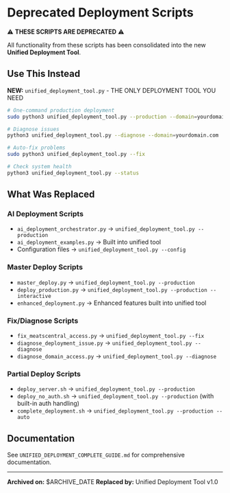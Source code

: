# Deprecated Deployment Scripts

⚠️ **THESE SCRIPTS ARE DEPRECATED** ⚠️

All functionality from these scripts has been consolidated into the new **Unified Deployment Tool**.

## Use This Instead

**NEW:** `unified_deployment_tool.py` - THE ONLY DEPLOYMENT TOOL YOU NEED

```bash
# One-command production deployment
sudo python3 unified_deployment_tool.py --production --domain=yourdomain.com --auto

# Diagnose issues
python3 unified_deployment_tool.py --diagnose --domain=yourdomain.com

# Auto-fix problems
sudo python3 unified_deployment_tool.py --fix

# Check system health
python3 unified_deployment_tool.py --status
```

## What Was Replaced

### AI Deployment Scripts
- `ai_deployment_orchestrator.py` → `unified_deployment_tool.py --production`
- `ai_deployment_examples.py` → Built into unified tool
- Configuration files → `unified_deployment_tool.py --config`

### Master Deploy Scripts  
- `master_deploy.py` → `unified_deployment_tool.py --production`
- `deploy_production.py` → `unified_deployment_tool.py --production --interactive`
- `enhanced_deployment.py` → Enhanced features built into unified tool

### Fix/Diagnose Scripts
- `fix_meatscentral_access.py` → `unified_deployment_tool.py --fix`
- `diagnose_deployment_issue.py` → `unified_deployment_tool.py --diagnose`
- `diagnose_domain_access.py` → `unified_deployment_tool.py --diagnose`

### Partial Deploy Scripts
- `deploy_server.sh` → `unified_deployment_tool.py --production`
- `deploy_no_auth.sh` → `unified_deployment_tool.py --production` (with built-in auth handling)
- `complete_deployment.sh` → `unified_deployment_tool.py --production --auto`

## Documentation

See `UNIFIED_DEPLOYMENT_COMPLETE_GUIDE.md` for comprehensive documentation.

---
**Archived on:** $ARCHIVE_DATE
**Replaced by:** Unified Deployment Tool v1.0
